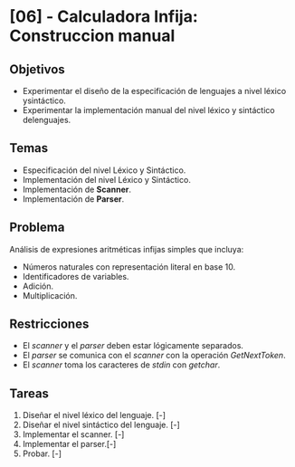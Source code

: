 # [06] - Calculadora Infija: Construccion manual

## Objetivos

- Experimentar  el  diseño  de  la  especificación  de  lenguajes  a  nivel  léxico  ysintáctico.
- Experimentar  la  implementación  manual  del  nivel  léxico  y  sintáctico  delenguajes.

## Temas

- Especificación del nivel Léxico y Sintáctico.
- Implementación del nivel Léxico y Sintáctico.
- Implementación de **Scanner**.
- Implementación de **Parser**.

## Problema

Análisis de expresiones aritméticas infijas simples que incluya:

- Números naturales con representación literal en base 10.
- Identificadores de variables.
- Adición.
- Multiplicación.

## Restricciones

- El *scanner* y el *parser* deben estar lógicamente separados.
- El  *parser*  se  comunica  con  el  *scanner*  con  la  operación  *GetNextToken*.
- El *scanner* toma los caracteres de *stdin* con *getchar*.

## Tareas

1. Diseñar el nivel léxico del lenguaje. [-]
2. Diseñar el nivel sintáctico del lenguaje. [-]
3. Implementar el scanner. [-]
4. Implementar el parser.[-]
5. Probar. [-]
